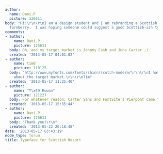 ```yaml
---
author:
  name: Dani.P
  picture: 126611
body: "Hi!\r\n\r\nI am a design student and I am rebranding a Scottish resort called
  Turnberry.  I was hoping someone could suggest a good Scottish-ish typeface :)  Thanks!\r\n\r\n~Dani"
comments:
- author:
    name: Dani.P
    picture: 126611
  body: Oh, and my target market is Johnny Cash and June Carter ;)
  created: '2013-05-17 04:01:02'
- author:
    name: timd
    picture: 110125
  body: "http://www.myfonts.com/fonts/shinn/scotch-modern/\r\n\r\nI have no ideas
    about the target market.\r\n\r\nTim"
  created: '2013-05-17 11:25:40'
- author:
    name: "T\xE9 Rowan"
    picture: 121227
  body: For whatever reason, Carter Sans and FontSite's Pierpont came to mind.
  created: '2013-05-17 15:35:44'
- author:
    name: Dani.P
    picture: 126611
  body: "Thank you!\r\n"
  created: '2013-05-22 20:18:48'
date: '2013-05-17 03:43:19'
node_type: forum
title: Typeface for Scottish Resort

---
```

